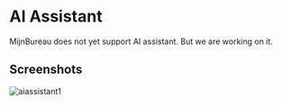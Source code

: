 # AI Assistant

MijnBureau does not yet support AI assistant. But we are working on it.

## Screenshots

![aiassistant1](/img/features/ai-assistant.png)
